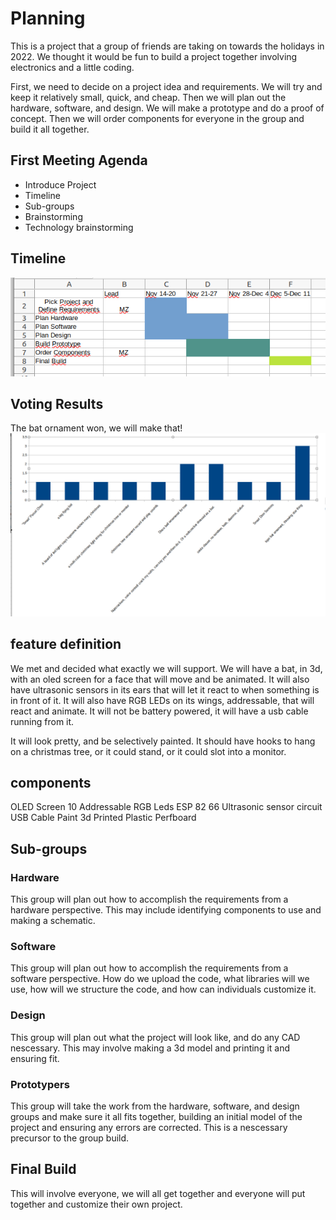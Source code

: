 
# Planning

This is a project that a group of friends are taking on towards the holidays in 2022. We thought it would be fun to build a project together involving electronics and a little coding.  

First, we need to decide on a project idea and requirements. We will try and keep it relatively small, quick, and cheap. Then we will plan out the hardware, software, and design. We will make a prototype and do a proof of concept. Then we will order components for everyone in the group and build it all together.

## First Meeting Agenda
* Introduce Project
* Timeline
* Sub-groups
* Brainstorming
* Technology brainstorming

## Timeline
![gantt_chart](./project_plan.png)

## Voting Results
The bat ornament won, we will make that!
![voting_results](./vote_count.png)

## feature definition
We met and decided what exactly we will support. We will have a bat, in 3d, with an oled screen for a face that will move and be animated. It will also have ultrasonic sensors in its ears that will let it react to when something is in front of it. It will also have RGB LEDs on its wings, addressable, that will react and animate. It will not be battery powered, it will have a usb cable running from it.

It will look pretty, and be selectively painted. It should have hooks to hang on a christmas tree, or it could stand, or it could slot into a monitor.

## components
OLED Screen
10 Addressable RGB Leds
ESP 82 66
Ultrasonic sensor circuit
USB Cable
Paint
3d Printed Plastic
Perfboard

## Sub-groups
### Hardware
This group will plan out how to accomplish the requirements from a hardware perspective. This may include identifying components to use and making a schematic.
### Software
This group will plan out how to accomplish the requirements from a software perspective. How do we upload the code, what libraries will we use, how will we structure the code, and how can individuals customize it.
### Design
This group will plan out what the project will look like, and do any CAD nescessary. This may involve making a 3d model and printing it and ensuring fit.
### Prototypers
This group will take the work from the hardware, software, and design groups and make sure it all fits together, building an initial model of the project and ensuring any errors are corrected. This is a nescessary precursor to the group build.


## Final Build
This will involve everyone, we will all get together and everyone will put together and customize their own project.
